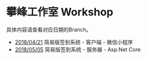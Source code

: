 # 攀峰工作室 Workshop

具体内容请查看对应日期的Branch。

* [2018/04/21](https://github.com/panfengstudio/workshop/tree/2018/04/21) 简易版签到系统 - 客户端 - 微信小程序
* [2018/05/05](https://github.com/panfengstudio/workshop/tree/2018/05/05) 简易版签到系统 - 服务器 - Asp.Net Core
